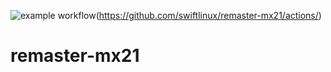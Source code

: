 ![example workflow](https://github.com/swiftlinux/remaster-mx21/actions/workflows/ci.yml/badge.svg)(https://github.com/swiftlinux/remaster-mx21/actions/)

# remaster-mx21
